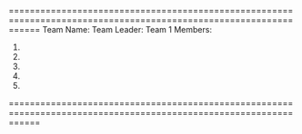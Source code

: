 ==================================================================================================================
Team Name:
Team Leader:
Team 1 Members:

1)
2)
3)
4)
5)
==================================================================================================================
